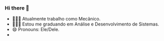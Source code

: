 ### Hi there 👋


- 👨🏽‍🔧 Atualmente trabalho como Mecânico.
- 🧑🏽‍💻 Estou me graduando em Análise e Desenvolvimento de Sistemas.
- 😄 Pronouns: Ele/Dele.
- 
